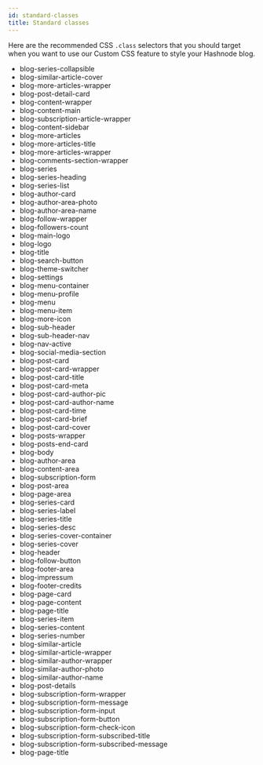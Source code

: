 ```yaml
---
id: standard-classes
title: Standard classes
---
```


Here are the recommended CSS `.class` selectors that you should target when you want to use our Custom CSS feature to style your Hashnode blog. 

* blog-series-collapsible
* blog-similar-article-cover
* blog-more-articles-wrapper
* blog-post-detail-card
* blog-content-wrapper
* blog-content-main
* blog-subscription-article-wrapper
* blog-content-sidebar
* blog-more-articles
* blog-more-articles-title
* blog-more-articles-wrapper
* blog-comments-section-wrapper
* blog-series
* blog-series-heading
* blog-series-list
* blog-author-card
* blog-author-area-photo
* blog-author-area-name
* blog-follow-wrapper
* blog-followers-count
* blog-main-logo
* blog-logo
* blog-title
* blog-search-button
* blog-theme-switcher
* blog-settings
* blog-menu-container
* blog-menu-profile
* blog-menu
* blog-menu-item 
* blog-more-icon
* blog-sub-header
* blog-sub-header-nav
* blog-nav-active
* blog-social-media-section
* blog-post-card
* blog-post-card-wrapper
* blog-post-card-title
* blog-post-card-meta
* blog-post-card-author-pic
* blog-post-card-author-name
* blog-post-card-time
* blog-post-card-brief
* blog-post-card-cover
* blog-posts-wrapper
* blog-posts-end-card
* blog-body
* blog-author-area
* blog-content-area
* blog-subscription-form
* blog-post-area
* blog-page-area
* blog-series-card
* blog-series-label
* blog-series-title
* blog-series-desc
* blog-series-cover-container
* blog-series-cover
* blog-header
* blog-follow-button
* blog-footer-area
* blog-impressum
* blog-footer-credits
* blog-page-card
* blog-page-content
* blog-page-title
* blog-series-item
* blog-series-content
* blog-series-number
* blog-similar-article
* blog-similar-article-wrapper
* blog-similar-author-wrapper
* blog-similar-author-photo
* blog-similar-author-name
* blog-post-details
* blog-subscription-form-wrapper 
* blog-subscription-form-message 
* blog-subscription-form-input
* blog-subscription-form-button
* blog-subscription-form-check-icon
* blog-subscription-form-subscribed-title
* blog-subscription-form-subscribed-message
* blog-page-title